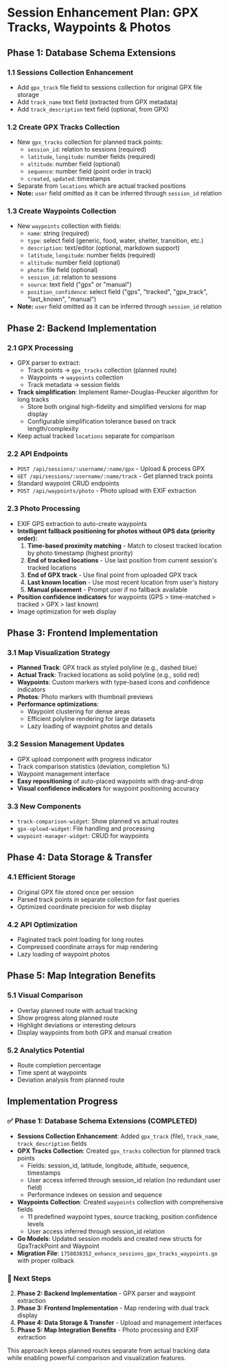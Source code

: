# Session Enhancement Plan: GPX Tracks, Waypoints & Photos

## Phase 1: Database Schema Extensions

### 1.1 Sessions Collection Enhancement

- Add `gpx_track` file field to sessions collection for original GPX file storage
- Add `track_name` text field (extracted from GPX metadata)
- Add `track_description` text field (optional, from GPX)

### 1.2 Create GPX Tracks Collection

- New `gpx_tracks` collection for planned track points:
  - `session_id`: relation to sessions (required)
  - `latitude`, `longitude`: number fields (required)
  - `altitude`: number field (optional)
  - `sequence`: number field (point order in track)
  - `created`, `updated`: timestamps
- Separate from `locations` which are actual tracked positions
- **Note:** `user` field omitted as it can be inferred through `session_id` relation

### 1.3 Create Waypoints Collection

- New `waypoints` collection with fields:
  - `name`: string (required)
  - `type`: select field (generic, food, water, shelter, transition, etc.)
  - `description`: text/editor (optional, markdown support)
  - `latitude`, `longitude`: number fields (required)
  - `altitude`: number field (optional)
  - `photo`: file field (optional)
  - `session_id`: relation to sessions
  - `source`: text field ("gpx" or "manual")
  - `position_confidence`: select field ("gps", "tracked", "gpx_track", "last_known", "manual")
- **Note:** `user` field omitted as it can be inferred through `session_id` relation

## Phase 2: Backend Implementation

### 2.1 GPX Processing

- GPX parser to extract:
  - Track points → `gpx_tracks` collection (planned route)
  - Waypoints → `waypoints` collection
  - Track metadata → session fields
- **Track simplification**: Implement Ramer-Douglas-Peucker algorithm for long tracks
  - Store both original high-fidelity and simplified versions for map display
  - Configurable simplification tolerance based on track length/complexity
- Keep actual tracked `locations` separate for comparison

### 2.2 API Endpoints

- `POST /api/sessions/:username/:name/gpx` - Upload & process GPX
- `GET /api/sessions/:username/:name/track` - Get planned track points
- Standard waypoint CRUD endpoints
- `POST /api/waypoints/photo` - Photo upload with EXIF extraction

### 2.3 Photo Processing

- EXIF GPS extraction to auto-create waypoints
- **Intelligent fallback positioning for photos without GPS data (priority order):**
  1. **Time-based proximity matching** - Match to closest tracked location by photo timestamp (highest priority)
  2. **End of tracked locations** - Use last position from current session's tracked locations
  3. **End of GPX track** - Use final point from uploaded GPX track
  4. **Last known location** - Use most recent location from user's history
  5. **Manual placement** - Prompt user if no fallback available
- **Position confidence indicators** for waypoints (GPS > time-matched > tracked > GPX > last known)
- Image optimization for web display

## Phase 3: Frontend Implementation

### 3.1 Map Visualization Strategy

- **Planned Track**: GPX track as styled polyline (e.g., dashed blue)
- **Actual Track**: Tracked locations as solid polyline (e.g., solid red)
- **Waypoints**: Custom markers with type-based icons and confidence indicators
- **Photos**: Photo markers with thumbnail previews
- **Performance optimizations**:
  - Waypoint clustering for dense areas
  - Efficient polyline rendering for large datasets
  - Lazy loading of waypoint photos and details

### 3.2 Session Management Updates

- GPX upload component with progress indicator
- Track comparison statistics (deviation, completion %)
- Waypoint management interface
- **Easy repositioning** of auto-placed waypoints with drag-and-drop
- **Visual confidence indicators** for waypoint positioning accuracy

### 3.3 New Components

- `track-comparison-widget`: Show planned vs actual routes
- `gpx-upload-widget`: File handling and processing
- `waypoint-manager-widget`: CRUD for waypoints

## Phase 4: Data Storage & Transfer

### 4.1 Efficient Storage

- Original GPX file stored once per session
- Parsed track points in separate collection for fast queries
- Optimized coordinate precision for web display

### 4.2 API Optimization

- Paginated track point loading for long routes
- Compressed coordinate arrays for map rendering
- Lazy loading of waypoint photos

## Phase 5: Map Integration Benefits

### 5.1 Visual Comparison

- Overlay planned route with actual tracking
- Show progress along planned route
- Highlight deviations or interesting detours
- Display waypoints from both GPX and manual creation

### 5.2 Analytics Potential

- Route completion percentage
- Time spent at waypoints
- Deviation analysis from planned route

## Implementation Progress

### ✅ Phase 1: Database Schema Extensions (COMPLETED)

- **Sessions Collection Enhancement**: Added `gpx_track` (file), `track_name`, `track_description` fields
- **GPX Tracks Collection**: Created `gpx_tracks` collection for planned track points
  - Fields: session_id, latitude, longitude, altitude, sequence, timestamps
  - User access inferred through session_id relation (no redundant user field)
  - Performance indexes on session and sequence
- **Waypoints Collection**: Created `waypoints` collection with comprehensive fields
  - 11 predefined waypoint types, source tracking, position confidence levels
  - User access inferred through session_id relation
- **Go Models**: Updated session models and created new structs for GpxTrackPoint and Waypoint
- **Migration File**: `1758038352_enhance_sessions_gpx_tracks_waypoints.go` with proper rollback

### 🔄 Next Steps

2. **Phase 2: Backend Implementation** - GPX parser and waypoint extraction
3. **Phase 3: Frontend Implementation** - Map rendering with dual track display
4. **Phase 4: Data Storage & Transfer** - Upload and management interfaces
5. **Phase 5: Map Integration Benefits** - Photo processing and EXIF extraction

This approach keeps planned routes separate from actual tracking data while enabling powerful comparison and visualization features.

